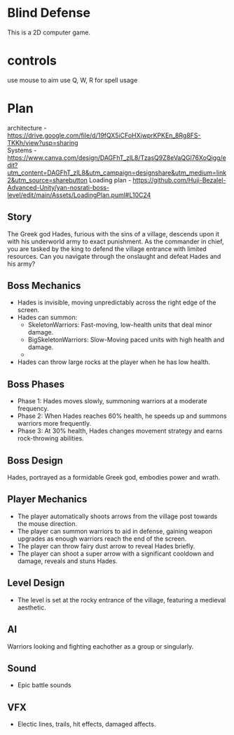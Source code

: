# Blind Defense
This is a 2D computer game.
# controls
use mouse to aim
use Q, W, R for spell usage

# Plan
architecture - https://drive.google.com/file/d/19fQX5iCFoHXjwprKPKEn_8Rg8FS-TKKh/view?usp=sharing                               
Systems -      https://www.canva.com/design/DAGFhT_zlL8/TzasQ9Z8eVaQGl76XoQigg/edit?utm_content=DAGFhT_zlL8&utm_campaign=designshare&utm_medium=link2&utm_source=sharebutton
Loading plan - https://github.com/Huji-Bezalel-Advanced-Unity/yan-nosrati-boss-level/edit/main/Assets/LoadingPlan.puml#L10C24
## Story
The Greek god Hades, furious with the sins of a village, descends upon it with his underworld army to exact punishment. As the commander in chief, you are tasked by the king to defend the village entrance with limited resources. Can you navigate through the onslaught and defeat Hades and his army?

## Boss Mechanics
- Hades is invisible, moving unpredictably across the right edge of the screen.
- Hades can summon:
  - SkeletonWarriors: Fast-moving, low-health units that deal minor damage.
  - BigSkeletonWarriors: Slow-Moving paced units with high health and damage.
  - 
-  Hades can throw large rocks at the player when he has low health.

## Boss Phases
- Phase 1: Hades moves slowly, summoning warriors at a moderate frequency.
- Phase 2: When Hades reaches 60% health, he speeds up and summons warriors more frequently.
- Phase 3: At 30% health, Hades changes movement strategy and earns rock-throwing abilities.

## Boss Design
Hades, portrayed as a formidable Greek god, embodies power and wrath.

## Player Mechanics
- The player automatically shoots arrows from the village post towards the mouse direction.
- The player can summon warriors to aid in defense, gaining weapon upgrades as enough warriors reach the end of the screen.
- The player can throw fairy dust arrow to reveal Hades briefly.
- The player can shoot a super arrow with a significant cooldown and damage, reveals and stuns Hades.

## Level Design
- The level is set at the rocky entrance of the village, featuring a medieval aesthetic.

## AI
Warriors looking and fighting eachother as a group or singularly.

## Sound
- Epic battle sounds

## VFX
- Electic lines, trails, hit effects, damaged affects.
